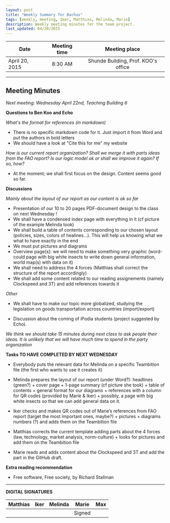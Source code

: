 ```yaml
---
layout: post
title: "Weekly Summary for Bachus"
tags: [weekly, meeting, Iker, Matthias, Melinda, Marie]
description: Weekly meeting minutes for the team project.
last_updated: 04/20/2015
---
```


|**Date** |**Meeting time**|**Meeting place**
| ------------- |:----------------:|:-------:
|April 20, 2015| 8:30 AM | Shunde Building, Prof. KOO's office


----------


Meeting Minutes
------
*Next meeting:  Wednesday April 22nd, Teaching Building 6*


**Questions to Ben Koo and Echo**

*What's the format for references (in markdown)*
* There is no specific markdown code for it. Just import it from Word and put the authors in bold letters
* We should have a look at "Cite this for me" my website

*How is our current report organization? Shall we merge it with parts ideas from the FAO report?*
*Is our logic model ok or shall we improve it again? If so, how?*
* At the moment; we shall first focus on the design. Content seems good so far.

**Discussions**

*Mainly about the layout of our report as our content is ok so far*

* Presentation of our 10 to 20 pages PDF-document design to the class on next Wednesday !
* We shall have a condensed index page with everything in it (cf picture of the example Melinda took)
* We shall build a table of contents corresponding to our chosen layout (policies, sizes, colors of healines...). This will help us knowing what we what to have exactly in the end
* We must put pictures and diagrams
* Overview page(s): we will need to make something very graphic (word-could page with big white insects to write down general information, world map(s) with data on it)
* We shall need to address the 4 forces (Matthias shall correct the structure of the report accordingly)
* We shall add some content related to our reading assignements (namely Clockspeed and 3T) and add references towards it

*Other*

* We shall have to make our topic more globalized, studying the legislation on goods transportation across countries (import/export)

* Discussion about the coming of iPodia students (project suggested by Echo).

*We think we should take 15 minutes during next class to ask people their ideas. It is unlikely that we will have much time to spend in the party organization*

**Tasks TO HAVE COMPLETED BY NEXT WEDNESDAY**
* Everybody puts the relevant data for Melinda on a specific Teambition file (the first who wants to use it creates it)

* Melinda prepares the layout of our report (under Word?): headlines (green?) + cover page + 1-page summary (cf picture she took) + table of contents + general format for our diagrams + references with a column for QR codes (provided by Marie & Iker) + possibly, a page with big white insects so that we can add general data on it.

* Iker checks and makes QR codes out of Marie’s references from FAO report (target the most important ones, maybe?) + pictures + diagrams numbers (?) and adds them on the Teambition file

* Matthias corrects the current template adding parts about the 4 forces (law, technology, market analysis, norm-culture) + looks for pictures and add them on the Teambition file

* Marie reads and adds content about the Clockspeed and 3T and add the part in the GitHub draft.

**Extra reading recommendation**
* Free software, Free society, by Richard Stallman



----------

**DIGITAL SIGNATURES**

|**Matthias** |**Iker**|**Melinda**|**Marie**|**Max**|
|----------------|----------------|----------------|----------------|----------------|
| | | | Signed | |
